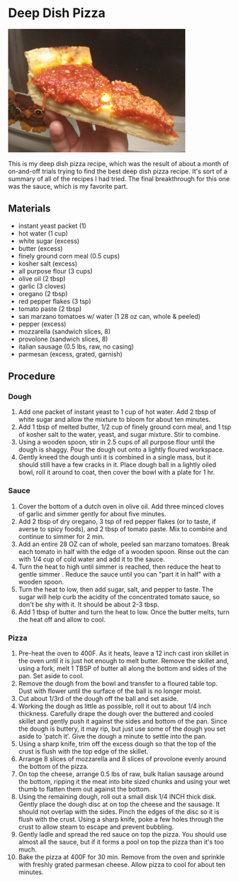 # Deep Dish Pizza

![](images/deep-dish-pizza.jpg)

This is my deep dish pizza recipe, which was the result of about a
month of on-and-off trials trying to find the best deep dish pizza
recipe.  It's sort of a summary of all of the recipes I had tried.
The final breakthrough for this one was the sauce, which is my
favorite part.

## Materials

- instant yeast packet (1)
- hot water (1 cup)
- white sugar (excess)
- butter (excess)
- finely ground corn meal (0.5 cups)
- kosher salt (excess)
- all purpose flour (3 cups)
- olive oil (2 tbsp)
- garlic (3 cloves)
- oregano (2 tbsp)
- red pepper flakes (3 tsp)
- tomato paste (2 tbsp)
- san marzano tomatoes w/ water (1 28 oz can, whole & peeled)
- pepper (excess)
- mozzarella (sandwich slices, 8)
- provolone (sandwich slices, 8)
- italian sausage (0.5 lbs, raw, no casing)
- parmesan (excess, grated, garnish)

## Procedure

### Dough

1. Add one packet of instant yeast to 1 cup of hot water.  Add 2 tbsp
   of white sugar and allow the mixture to bloom for about ten
   minutes.
2. Add 1 tbsp of melted butter, 1/2 cup of finely ground corn meal,
   and 1 tsp of kosher salt to the water, yeast, and sugar mixture.
   Stir to combine.
3. Using a wooden spoon, stir in 2.5 cups of all purpose flour until
   the dough is shaggy.  Pour the dough out onto a lightly floured
   workspace.
4. Gently kneed the dough unti it is combined in a single mass, but it
   should still have a few cracks in it.  Place dough ball in a
   lightly oiled bowl, roll it around to coat, then cover the bowl
   with a plate for 1 hr.

### Sauce

1. Cover the bottom of a dutch oven in olive oil.  Add three minced
   cloves of garlic and simmer gently for about five minutes.
2. Add 2 tbsp of dry oregano, 3 tsp of red pepper flakes (or to taste,
   if averse to spicy foods), and 2 tbsp of tomato paste.  Mix to
   combine and continue to simmer for 2 min.
3. Add an entire 28 OZ can of whole, peeled san marzano tomatoes.
   Break each tomato in half with the edge of a wooden spoon.  Rinse
   out the can with 1/4 cup of cold water and add it to the sauce.
4. Turn the heat to high until simmer is reached, then reduce the heat
   to gentle simmer .  Reduce the sauce until you can "part it in
   half" with a wooden spoon.
5. Turn the heat to low, then add sugar, salt, and pepper to taste.
   The sugar will help curb the acidity of the concentrated tomato
   sauce, so don't be shy with it.  It should be about 2-3 tbsp.
6. Add 1 tbsp of butter and turn the heat to low.  Once the butter
   melts, turn the heat off and allow to cool.

### Pizza

1. Pre-heat the oven to 400F.  As it heats, leave a 12 inch cast iron
   skillet in the oven until it is just hot enough to melt butter.
   Remove the skillet and, using a fork, melt 1 TBSP of butter all
   along the bottom and sides of the pan.  Set aside to cool.
2. Remove the dough from the bowl and transfer to a floured table
   top.  Dust with flower until the surface of the ball is no longer moist.
3. Cut about 1/3rd of the dough off the ball and set aside.
4. Working the dough as little as possible, roll it out to about 1/4
   inch thickness.  Carefully drape the dough over the buttered and
   cooled skillet and gently push it against the sides and bottom of
   the pan.  Since the dough is buttery, it may rip, but just use some
   of the dough you set aside to 'patch it'.  Give the dough a minute
   to settle into the pan.
5. Using a sharp knife, trim off the excess dough so that the top of
   the crust is flush with the top edge of the skillet.
6. Arrange 8 slices of mozzarella and 8 slices of provolone evenly
   around the bottom of the pizza.
7. On top the cheese, arrange 0.5 lbs of raw, bulk Italian sausage
   around the bottom, ripping it the meat into bite sized chunks and
   using your wet thumb to flatten them out against the bottom.
8. Using the remaining dough, roll out a small disk 1/4 INCH thick
   disk.  Gently place the dough disc at on top the cheese and the
   sausage.  It should not overlap with the sides.  Pinch the edges of
   the disc so it is flush with the crust.  Using a sharp knife, poke
   a few holes through the crust to allow steam to escape and prevent
   bubbling.
9. Gently ladle and spread the red sauce on top the pizza.  You should
   use almost all the sauce, but if it forms a pool on top the pizza
   than it's too much.
10. Bake the pizza at 400F for 30 min.  Remove from the oven and
    sprinkle with freshly grated parmesan cheese.  Allow pizza to cool
    for about ten minutes.
